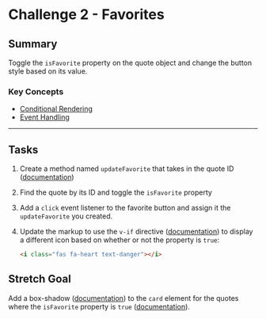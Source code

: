 # Challenge 2 - Favorites

## Summary

Toggle the `isFavorite` property on the quote object and change the button style based on its value.

### Key Concepts

- [Conditional Rendering](https://vuejs.org/v2/guide/conditional.html)
- [Event Handling](https://vuejs.org/v2/guide/events.html)

---

## Tasks

1. Create a method named `updateFavorite` that takes in the quote ID ([documentation](https://v1.vuejs.org/guide/events.html))
2. Find the quote by its ID and toggle the `isFavorite` property
3. Add a `click` event listener to the favorite button and assign it the `updateFavorite` you created.
4. Update the markup to use the `v-if` directive ([documentation]()) to display a different icon based on whether or not the property is `true`:

    ```html
    <i class="fas fa-heart text-danger"></i>
    ```

## Stretch Goal

Add a box-shadow ([documentation](https://getbootstrap.com/docs/4.4/utilities/shadows/)) to the `card` element for the quotes where the `isFavorite` property is `true` ([documentation](https://vuejs.org/v2/guide/class-and-style.html)).

